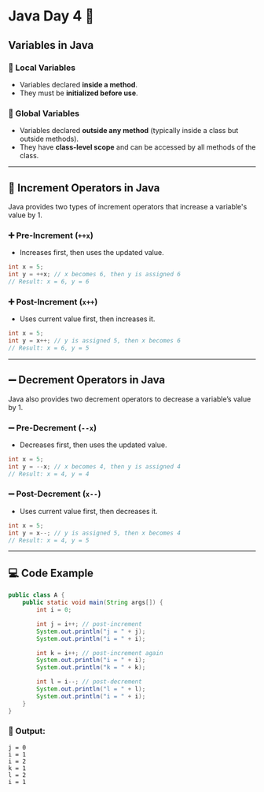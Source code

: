 
# Java Day 4 🧮

## Variables in Java

### 🔹 Local Variables
- Variables declared **inside a method**.
- They must be **initialized before use**.

### 🔹 Global Variables
- Variables declared **outside any method** (typically inside a class but outside methods).
- They have **class-level scope** and can be accessed by all methods of the class.

---

## 🔁 Increment Operators in Java

Java provides two types of increment operators that increase a variable's value by 1.

### ➕ Pre-Increment (`++x`)
- Increases first, then uses the updated value.

```java
int x = 5;
int y = ++x; // x becomes 6, then y is assigned 6
// Result: x = 6, y = 6
```

### ➕ Post-Increment (`x++`)
- Uses current value first, then increases it.

```java
int x = 5;
int y = x++; // y is assigned 5, then x becomes 6
// Result: x = 6, y = 5
```

---

## ➖ Decrement Operators in Java

Java also provides two decrement operators to decrease a variable’s value by 1.

### ➖ Pre-Decrement (`--x`)
- Decreases first, then uses the updated value.

```java
int x = 5;
int y = --x; // x becomes 4, then y is assigned 4
// Result: x = 4, y = 4
```

### ➖ Post-Decrement (`x--`)
- Uses current value first, then decreases it.

```java
int x = 5;
int y = x--; // y is assigned 5, then x becomes 4
// Result: x = 4, y = 5
```

---

## 💻 Code Example

```java
public class A {
    public static void main(String args[]) {
        int i = 0;

        int j = i++; // post-increment
        System.out.println("j = " + j);
        System.out.println("i = " + i);

        int k = i++; // post-increment again
        System.out.println("i = " + i);
        System.out.println("k = " + k);

        int l = i--; // post-decrement
        System.out.println("l = " + l);
        System.out.println("i = " + i);
    }
}
```

### 📝 Output:
```
j = 0
i = 1
i = 2
k = 1
l = 2
i = 1
```
